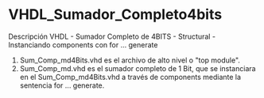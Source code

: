 # VHDL_Sumador_Completo4bits
Descripción VHDL -  Sumador Completo de 4BITS - Structural - Instanciando components con for ... generate

1. Sum_Comp_md4Bits.vhd es el archivo de alto nivel o "top module".
2. Sum_Comp_md.vhd es el sumador completo de 1 Bit, que se instanciara en el Sum_Comp_md4Bits.vhd a través de components mediante la sentencia for ... generate.

